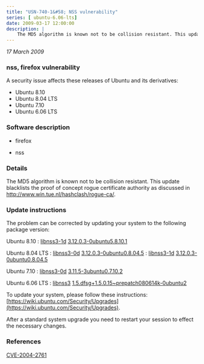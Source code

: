 ```yaml
---
title: "USN-740-1&#58; NSS vulnerability"
series: [ ubuntu-6.06-lts]
date: 2009-03-17 12:00:00
description: |
    The MD5 algorithm is known not to be collision resistant. This update blacklists the proof of concept rogue certificate authority as discussed in http://www.win.tue.nl/hashclash/rogue-ca/. 
--- 
```

 
 

*17 March 2009*

### nss, firefox vulnerability

A security issue affects these releases of Ubuntu and its derivatives:

* Ubuntu 8.10
* Ubuntu 8.04 LTS
* Ubuntu 7.10
* Ubuntu 6.06 LTS

### Software description

* firefox 

* nss 

### Details

The MD5 algorithm is known not to be collision resistant. This update blacklists the proof of concept rogue certificate authority as discussed in http://www.win.tue.nl/hashclash/rogue-ca/. 

### Update instructions

The problem can be corrected by updating your system to the following package version:

Ubuntu 8.10
 : [libnss3-1d](https://launchpad.net/ubuntu/+source/nss) <span> [3.12.0.3-0ubuntu5.8.10.1](https://launchpad.net/ubuntu/+source/nss/3.12.0.3-0ubuntu5.8.10.1) </span> 

Ubuntu 8.04 LTS
 : [libnss3-0d](https://launchpad.net/ubuntu/+source/nss) <span> [3.12.0.3-0ubuntu0.8.04.5](https://launchpad.net/ubuntu/+source/nss/3.12.0.3-0ubuntu0.8.04.5) </span> 
 : [libnss3-1d](https://launchpad.net/ubuntu/+source/nss) <span> [3.12.0.3-0ubuntu0.8.04.5](https://launchpad.net/ubuntu/+source/nss/3.12.0.3-0ubuntu0.8.04.5) </span> 

Ubuntu 7.10
 : [libnss3-0d](https://launchpad.net/ubuntu/+source/nss) <span> [3.11.5-3ubuntu0.7.10.2](https://launchpad.net/ubuntu/+source/nss/3.11.5-3ubuntu0.7.10.2) </span> 

Ubuntu 6.06 LTS
 : [libnss3](https://launchpad.net/ubuntu/+source/firefox) <span> [1.5.dfsg+1.5.0.15~prepatch080614k-0ubuntu2](https://launchpad.net/ubuntu/+source/firefox/1.5.dfsg+1.5.0.15~prepatch080614k-0ubuntu2) </span> 

To update your system, please follow these instructions: [https://wiki.ubuntu.com/Security/Upgrades](https://wiki.ubuntu.com/Security/Upgrades).

After a standard system upgrade you need to restart your session to effect the necessary changes. 

### References

 
 [CVE-2004-2761](http://people.ubuntu.com/~ubuntu-security/cve/CVE-2004-2761)
 

